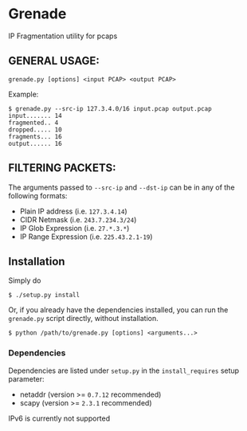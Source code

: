 # Grenade
IP Fragmentation utility for pcaps

## GENERAL USAGE:

    grenade.py [options] <input PCAP> <output PCAP>

Example:

    $ grenade.py --src-ip 127.3.4.0/16 input.pcap output.pcap
    input....... 14
    fragmented.. 4
    dropped..... 10
    fragments... 16 
    output...... 16


## FILTERING PACKETS:
The arguments passed to `--src-ip` and `--dst-ip` can be in any of the following formats:
- Plain IP address (i.e. `127.3.4.14`)
- CIDR Netmask (i.e. `243.7.234.3/24`)
- IP Glob Expression (i.e. `27.*.3.*`)
- IP Range Expression (i.e. `225.43.2.1-19`)

## Installation
Simply do

    $ ./setup.py install

Or, if you already have the dependencies installed, 
you can run the `grenade.py` script directly, without installation.

    $ python /path/to/grenade.py [options] <arguments...>

### Dependencies
Dependencies are listed under `setup.py` in the `install_requires` setup parameter:
- netaddr (version >= `0.7.12` recommended)
- scapy (version >= `2.3.1` recommended)

IPv6 is currently not supported


